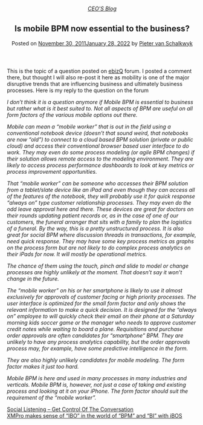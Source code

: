 
<article class="post-1577 post type-post status-publish format-standard has-post-thumbnail hentry category-pieter-blog tag-bpm" id="post-1577">
<div class="article-inner">
<header class="entry-header">
<div class="entry-header-text entry-header-text-top text-center">
<h6 class="entry-category is-xsmall"><a href="https://xmpro.com/category/blog/pieter-blog/" rel="category tag">CEO'S Blog</a></h6><h1 class="entry-title">Is mobile BPM now essential to the business?</h1><div class="entry-divider is-divider small"></div>
<div class="entry-meta uppercase is-xsmall">
<span class="posted-on">Posted on <a href="https://xmpro.com/is-mobile-bpm-now-essential-to-the-business/" rel="bookmark"><time class="entry-date published" datetime="2011-11-30T06:20:52+00:00">November 30, 2011</time><time class="updated" datetime="2022-01-28T05:38:44+00:00">January 28, 2022</time></a></span> <span class="byline">by <span class="meta-author vcard"><a class="url fn n" href="https://xmpro.com/author/pietervs/">Pieter van Schalkwyk</a></span></span> </div>
</div>
</header>
<div class="entry-content single-page">
<p>This is the topic of a question posted on <a href="http://www.ebizq.net/blogs/ebizq_forum/2011/11/is-mobile-bpm-now-a-business-imperative.php" rel="noopener noreferrer" target="_blank">ebizQ</a> forum. I posted a comment there, but thought I will also re-post it here as mobility is one of the major disruptive trends that are influencing business and ultimately business processes. Here is my reply to the question on the forum</p>
<p><em>I don’t think it is a question anymore if Mobile BPM is essential to business but rather what is it best suited to. Not all aspects of BPM are useful on all form factors of the various mobile options out there.</em></p>
<p><em>Mobile can mean a “mobile worker” that is out in the field using a conventional notebook device (doesn’t that sound weird, that notebooks are now “old”) to connect to a cloud based BPM solution (private or public cloud) and access their conventional browser based user interface to do work. They may even do some process modeling (or agile BPM changes) if their solution allows remote access to the modeling environment. They are likely to access process performance dashboards to look at key metrics or process improvement opportunities.</em></p>
<p><em>That “mobile worker” can be someone who accesses their BPM solution from a tablet/slate device like an iPad and even though they can access all of the features of the notebook, they will probably use it for quick response “always on” type customer relationship processes. They may even do the odd leave approval here and there. These devices are great for doctors on their rounds updating patient records or, as in the case of one of our customers, the funeral arranger that sits with a family to plan the logistics of a funeral. By the way, this is a pretty unstructured process. It is also great for social BPM where discussion threads in transactions, for example, need quick response. They may have some key process metrics as graphs on the process form but are not likely to do complex process analytics on their iPads for now. It will mostly be operational metrics.</em></p>
<p><em>The chance of them using the touch, pinch and slide to model or change processes are highly unlikely at the moment. That doesn’t say it won’t change in the future.</em></p>
<p><em>The “mobile worker” on his or her smartphone is likely to use it almost exclusively for approvals of customer facing or high priority processes. The user interface is optimized for the small form factor and only shows the relevant information to make a quick decision. It is designed for the “always on” employee to will quickly check their email on their phone at a Saturday morning kids soccer game or the manager who needs to approve customer credit notes while waiting to board a plane. Requisitions and purchase order approvals are often candidates for “smartphone” BPM. They are unlikely to have any process analytics capability, but the order approvals process may, for example, have some predictive intelligence in the form.</em></p>
<p><em>They are also highly unlikely candidates for mobile modeling. The form factor makes it just too hard.</em></p>
<p><em>Mobile BPM is here and used in many processes in many industries and verticals. Mobile BPM is, however, not just a case of taking and existing process and looking at it on your iPhone. The form factor should suit the requirement of the “mobile worker”.</em></p>
<div class="blog-share text-center"><div class="is-divider medium"></div><div class="social-icons share-icons share-row relative"><a aria-label="Share on WhatsApp" class="icon button circle is-outline tooltip whatsapp show-for-medium" data-action="share/whatsapp/share" href="whatsapp://send?text=Is%20mobile%20BPM%20now%20essential%20to%20the%20business%3F - https://xmpro.com/is-mobile-bpm-now-essential-to-the-business/" title="Share on WhatsApp"><i class="icon-whatsapp"></i></a><a aria-label="Share on Facebook" class="icon button circle is-outline tooltip facebook" data-label="Facebook" href="https://www.facebook.com/sharer.php?u=https://xmpro.com/is-mobile-bpm-now-essential-to-the-business/" onclick="window.open(this.href,this.title,'width=500,height=500,top=300px,left=300px'); return false;" rel="noopener nofollow" target="_blank" title="Share on Facebook"><i class="icon-facebook"></i></a><a aria-label="Share on Twitter" class="icon button circle is-outline tooltip twitter" href="https://twitter.com/share?url=https://xmpro.com/is-mobile-bpm-now-essential-to-the-business/" onclick="window.open(this.href,this.title,'width=500,height=500,top=300px,left=300px'); return false;" rel="noopener nofollow" target="_blank" title="Share on Twitter"><i class="icon-twitter"></i></a><a aria-label="Email to a Friend" class="icon button circle is-outline tooltip email" href="/cdn-cgi/l/email-protection#231c505641494640571e6a500611134e4c414a4f4606111361736e0611134d4c54061113465050464d574a424f061113574c061113574b460611134156504a4d46505006106505414c475a1e604b464048061113574b4a500611134c56570610620611134b575753500610620611650611655b4e53514c0d404c4e0611654a500e4e4c414a4f460e41534e0e4d4c540e465050464d574a424f0e574c0e574b460e4156504a4d465050061165" rel="nofollow" title="Email to a Friend"><i class="icon-envelop"></i></a><a aria-label="Pin on Pinterest" class="icon button circle is-outline tooltip pinterest" href="https://pinterest.com/pin/create/button?url=https://xmpro.com/is-mobile-bpm-now-essential-to-the-business/&amp;media=https://xmpro.com/wp-content/uploads/2010/05/XMPro-Icon-1024x1024.png&amp;description=Is%20mobile%20BPM%20now%20essential%20to%20the%20business%3F" onclick="window.open(this.href,this.title,'width=500,height=500,top=300px,left=300px'); return false;" rel="noopener nofollow" target="_blank" title="Pin on Pinterest"><i class="icon-pinterest"></i></a><a aria-label="Share on LinkedIn" class="icon button circle is-outline tooltip linkedin" href="https://www.linkedin.com/shareArticle?mini=true&amp;url=https://xmpro.com/is-mobile-bpm-now-essential-to-the-business/&amp;title=Is%20mobile%20BPM%20now%20essential%20to%20the%20business%3F" onclick="window.open(this.href,this.title,'width=500,height=500,top=300px,left=300px'); return false;" rel="noopener nofollow" target="_blank" title="Share on LinkedIn"><i class="icon-linkedin"></i></a></div></div></div>
<nav class="navigation-post" id="nav-below" role="navigation">
<div class="flex-row next-prev-nav bt bb">
<div class="flex-col flex-grow nav-prev text-left">
<div class="nav-previous"><a href="https://xmpro.com/social-listening-get-control-of-the-conversation/" rel="prev"><span class="hide-for-small"><i class="icon-angle-left"></i></span> Social Listening – Get Control Of The Conversation</a></div>
</div>
<div class="flex-col flex-grow nav-next text-right">
<div class="nav-next"><a href="https://xmpro.com/xmpro-makes-sense-of-ibo-in-the-world-of-bpm-and-bi-with-ibos/" rel="next">XMPro makes sense of “IBO” in the world of “BPM” and “BI” with iBOS <span class="hide-for-small"><i class="icon-angle-right"></i></span></a></div> </div>
</div>
</nav>
</div>
</article>
<div class="comments-area" id="comments">
</div>

